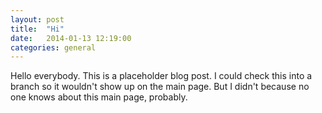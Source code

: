 ```yaml
---
layout: post
title:  "Hi"
date:   2014-01-13 12:19:00
categories: general 
---
```


Hello everybody. This is a placeholder blog post. I could check this into a branch so it wouldn't show up on the main page. But I didn't because no one knows about this main page, probably.


